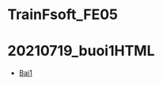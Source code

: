 # TrainFsoft_FE05

# 20210719_buoi1HTML

 - [Bai1](https://duyquang25.github.io/TrainFsoft_FE05/20210719_Buoi1HTML/HTML-E.S.A101%20(HTML_Elements)/index.html)
 
